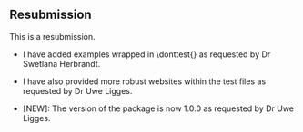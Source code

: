 ## Resubmission
This is a resubmission. 

- I have added examples wrapped in \donttest{} as requested by Dr Swetlana Herbrandt.

- I have also provided more robust websites within the test files as requested by Dr Uwe Ligges.

- [NEW]: The version of the package is now 1.0.0 as requested by Dr Uwe Ligges. 
